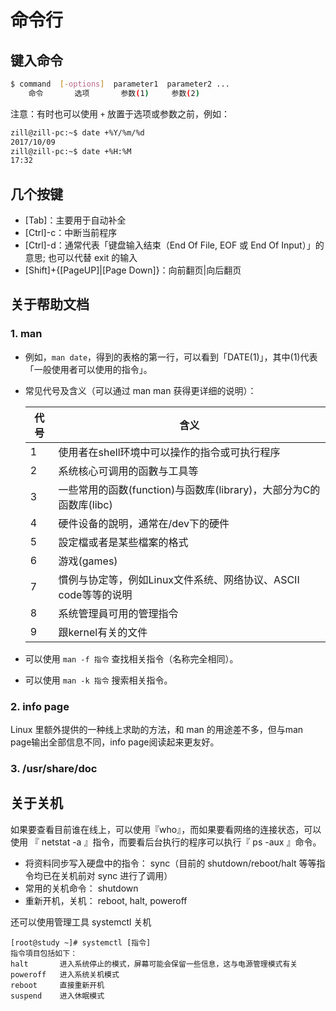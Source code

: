 # 命令行

## 键入命令

```bash
$ command  [-options]  parameter1  parameter2 ...
    命令       选项       参数(1)     参数(2)
```

注意：有时也可以使用 `+` 放置于选项或参数之前，例如：

```bash
zill@zill-pc:~$ date +%Y/%m/%d
2017/10/09
zill@zill-pc:~$ date +%H:%M
17:32
```

## 几个按键

* [Tab]：主要用于自动补全
* [Ctrl]-c：中断当前程序
* [Ctrl]-d：通常代表「键盘输入结束（End Of File, EOF 或 End Of Input）」的意思; 也可以代替 exit 的输入
* [Shift]+{[PageUP]|[Page Down]}：向前翻页|向后翻页

## 关于帮助文档

### 1. man

* 例如，`man date`，得到的表格的第一行，可以看到「DATE(1)」，其中(1)代表「一般使用者可以使用的指令」。
* 常见代号及含义（可以通过 man man 获得更详细的说明）：

  |代号|含义|
  |---|-------|
  |1|使用者在shell环境中可以操作的指令或可执行程序|
  |2|系统核心可调用的函數与工具等|
  |3|一些常用的函数(function)与函数库(library)，大部分为C的函数库(libc)|
  |4|硬件设备的說明，通常在/dev下的硬件|
  |5|設定檔或者是某些檔案的格式|
  |6|游戏(games)|
  |7|慣例与协定等，例如Linux文件系统、网络协议、ASCII code等等的说明|
  |8|系统管理員可用的管理指令|
  |9|跟kernel有关的文件|

* 可以使用 `man -f 指令` 查找相关指令（名称完全相同）。
* 可以使用 `man -k 指令` 搜索相关指令。

### 2. info page

Linux 里额外提供的一种线上求助的方法，和 man 的用途差不多，但与man page输出全部信息不同，info page阅读起来更友好。

### 3. /usr/share/doc

## 关于关机

如果要查看目前谁在线上，可以使用『who』，而如果要看网络的连接状态，可以使用 『 netstat -a 』指令，而要看后台执行的程序可以执行『 ps -aux 』命令。

* 将资料同步写入硬盘中的指令： sync（目前的 shutdown/reboot/halt 等等指令均已在关机前对 sync 进行了调用）
* 常用的关机命令： shutdown
* 重新开机，关机： reboot, halt, poweroff

还可以使用管理工具 systemctl 关机

```shell
[root@study ~]# systemctl [指令]
指令項目包括如下：
halt       进入系统停止的模式，屏幕可能会保留一些信息，这与电源管理模式有关
poweroff   进入系统关机模式
reboot     直接重新开机
suspend    进入休眠模式
```